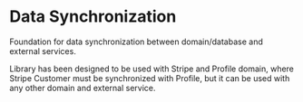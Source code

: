 # Data Synchronization

Foundation for data synchronization between domain/database and external
services.

Library has been designed to be used with Stripe and Profile domain, where
Stripe Customer must be synchronized with
Profile, but it can be used with any other domain and external service.
